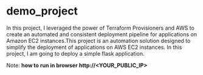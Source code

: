 # demo_project
In this project, I leveraged the power of Terraform Provisioners and AWS to create an automated and consistent deployment pipeline for applications on Amazon EC2 instances.This project is an automation solution designed to simplify the deployment of applications on AWS EC2 instances. In this project, I am going to deploy a simple flask application.

Note:
**how to run in browser**
**http://<YOUR_PUBLIC_IP>**
